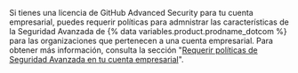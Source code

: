 Si tienes una licencia de GitHub Advanced Security para tu cuenta empresarial, puedes requerir políticas para admnistrar las características de la Seguridad Avanzada de {% data variables.product.prodname_dotcom %} para las organizaciones que pertenecen a una cuenta empresarial. Para obtener más información, consulta la sección "[Requerir políticas de Seguridad Avanzada en tu cuenta empresarial](/enterprise-cloud@latest/admin/policies/enforcing-policies-for-your-enterprise/enforcing-policies-for-advanced-security-in-your-enterprise)".
